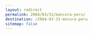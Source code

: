 ```yaml
---
layout: redirect
permalink: 2004/03/31/mancora-peru/
destination: /2004-03-31-mncora-peru
sitemap: false
---
```

